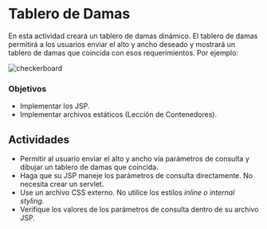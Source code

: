 # Tablero de Damas

En esta actividad creará un tablero de damas dinámico. El tablero de damas permitirá a los usuarios enviar el alto y ancho deseado y mostrará un tablero de damas que coincida con esos requerimientos. Por ejemplo:

![checkerboard](https://s3.amazonaws.com/General_V88/boomyeah2015/codingdojo/curriculum/content/chapter/checkerboardUpdated.png)

### Objetivos

- Implementar los JSP.
- Implementar archivos estáticos (Lección de Contenedores).

## Actividades

- Permitir al usuario enviar el alto y ancho vía parámetros de consulta y dibujar un tablero de damas que coincida.
- Haga que su JSP maneje los parámetros de consulta directamente. No necesita crear un servlet.
- Use un archivo CSS externo. No utilice los estilos *inline o internal styling.*
- Verifique los valores de los parámetros de consulta dentro de su archivo JSP.
